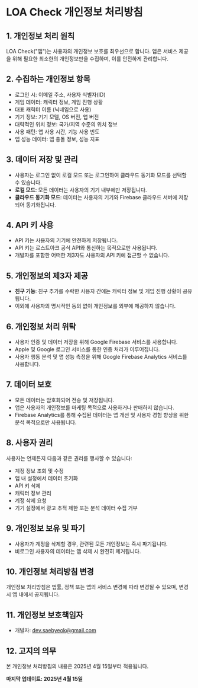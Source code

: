 # LOA Check 개인정보 처리방침

## 1. 개인정보 처리 원칙
LOA Check("앱")는 사용자의 개인정보 보호를 최우선으로 합니다. 앱은 서비스 제공을 위해 필요한 최소한의 개인정보만을 수집하며, 이를 안전하게 관리합니다.

## 2. 수집하는 개인정보 항목
- 로그인 시: 이메일 주소, 사용자 식별자(ID)
- 게임 데이터: 캐릭터 정보, 게임 진행 상황
- 대표 캐릭터 이름 (닉네임으로 사용)
- 기기 정보: 기기 모델, OS 버전, 앱 버전
- 대략적인 위치 정보: 국가/지역 수준의 위치 정보
- 사용 패턴: 앱 사용 시간, 기능 사용 빈도
- 앱 성능 데이터: 앱 충돌 정보, 성능 지표

## 3. 데이터 저장 및 관리
- 사용자는 로그인 없이 로컬 모드 또는 로그인하여 클라우드 동기화 모드를 선택할 수 있습니다.
- **로컬 모드**: 모든 데이터는 사용자의 기기 내부에만 저장됩니다.
- **클라우드 동기화 모드**: 데이터는 사용자의 기기와 Firebase 클라우드 서버에 저장되어 동기화됩니다.

## 4. API 키 사용
- API 키는 사용자의 기기에 안전하게 저장됩니다.
- API 키는 로스트아크 공식 API와 통신하는 목적으로만 사용됩니다.
- 개발자를 포함한 어떠한 제3자도 사용자의 API 키에 접근할 수 없습니다.

## 5. 개인정보의 제3자 제공
- **친구 기능**: 친구 추가를 수락한 사용자 간에는 캐릭터 정보 및 게임 진행 상황이 공유됩니다.
- 이외에 사용자의 명시적인 동의 없이 개인정보를 외부에 제공하지 않습니다.

## 6. 개인정보 처리 위탁
- 사용자 인증 및 데이터 저장을 위해 Google Firebase 서비스를 사용합니다.
- Apple 및 Google 로그인 서비스를 통한 인증 처리가 이루어집니다.
- 사용자 행동 분석 및 앱 성능 측정을 위해 Google Firebase Analytics 서비스를 사용합니다.

## 7. 데이터 보호
- 모든 데이터는 암호화되어 전송 및 저장됩니다.
- 앱은 사용자의 개인정보를 마케팅 목적으로 사용하거나 판매하지 않습니다.
- Firebase Analytics를 통해 수집된 데이터는 앱 개선 및 사용자 경험 향상을 위한 분석 목적으로만 사용됩니다.

## 8. 사용자 권리
사용자는 언제든지 다음과 같은 권리를 행사할 수 있습니다:
- 계정 정보 조회 및 수정
- 앱 내 설정에서 데이터 초기화
- API 키 삭제
- 캐릭터 정보 관리
- 계정 삭제 요청
- 기기 설정에서 광고 추적 제한 또는 분석 데이터 수집 거부

## 9. 개인정보 보유 및 파기
- 사용자가 계정을 삭제할 경우, 관련된 모든 개인정보는 즉시 파기됩니다.
- 비로그인 사용자의 데이터는 앱 삭제 시 완전히 제거됩니다.

## 10. 개인정보 처리방침 변경
개인정보 처리방침은 법률, 정책 또는 앱의 서비스 변경에 따라 변경될 수 있으며, 변경 시 앱 내에서 공지됩니다.

## 11. 개인정보 보호책임자
- 개발자: dev.saebyeok@gmail.com

## 12. 고지의 의무
본 개인정보 처리방침의 내용은 2025년 4월 15일부터 적용됩니다.

**마지막 업데이트: 2025년 4월 15일**
